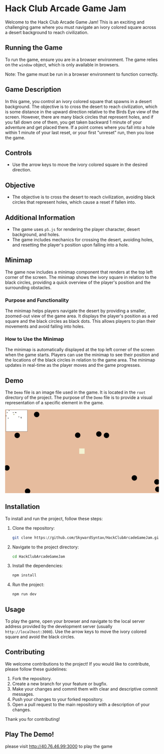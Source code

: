 # Hack Club Arcade Game Jam

Welcome to the Hack Club Arcade Game Jam! This is an exciting and challenging game where you must navigate an ivory colored square across a desert background to reach civilization.

## Running the Game

To run the game, ensure you are in a browser environment. The game relies on the `window` object, which is only available in browsers.

Note: The game must be run in a browser environment to function correctly.

## Game Description

In this game, you control an ivory colored square that spawns in a desert background. The objective is to cross the desert to reach civilization, which is some distance in the upward direction relative to the Birds Eye view of the screen. However, there are many black circles that represent holes, and if you fall down one of them, you get taken backward 1 minute of your adventure and get placed there. If a point comes where you fall into a hole within 1 minute of your last reset, or your first "unreset" run, then you lose the game.

## Controls

- Use the arrow keys to move the ivory colored square in the desired direction.

## Objective

- The objective is to cross the desert to reach civilization, avoiding black circles that represent holes, which cause a reset if fallen into.

## Additional Information

- The game uses `p5.js` for rendering the player character, desert background, and holes.
- The game includes mechanics for crossing the desert, avoiding holes, and resetting the player's position upon falling into a hole.

## Minimap

The game now includes a minimap component that renders at the top left corner of the screen. The minimap shows the ivory square in relation to the black circles, providing a quick overview of the player's position and the surrounding obstacles.

### Purpose and Functionality

The minimap helps players navigate the desert by providing a smaller, zoomed-out view of the game area. It displays the player's position as a red square and the black circles as black dots. This allows players to plan their movements and avoid falling into holes.

### How to Use the Minimap

The minimap is automatically displayed at the top left corner of the screen when the game starts. Players can use the minimap to see their position and the locations of the black circles in relation to the game area. The minimap updates in real-time as the player moves and the game progresses.

## Demo

The `Demo` file is an image file used in the game. It is located in the `root` directory of the project. The purpose of the `Demo` file is to provide a visual representation of a specific element in the game.

![demo.png](demo.png)

## Installation

To install and run the project, follow these steps:

1. Clone the repository:
   ```bash
   git clone https://github.com/SkywardSyntax/HackClubArcadeGameJam.git
   ```

2. Navigate to the project directory:
   ```bash
   cd HackClubArcadeGameJam
   ```

3. Install the dependencies:
   ```bash
   npm install
   ```

4. Run the project:
   ```bash
   npm run dev
   ```

## Usage

To play the game, open your browser and navigate to the local server address provided by the development server (usually `http://localhost:3000`). Use the arrow keys to move the ivory colored square and avoid the black circles.

## Contributing

We welcome contributions to the project! If you would like to contribute, please follow these guidelines:

1. Fork the repository.
2. Create a new branch for your feature or bugfix.
3. Make your changes and commit them with clear and descriptive commit messages.
4. Push your changes to your forked repository.
5. Open a pull request to the main repository with a description of your changes.

Thank you for contributing!

## Play The Demo!
please visit http://40.76.46.99:3000 to play the game

